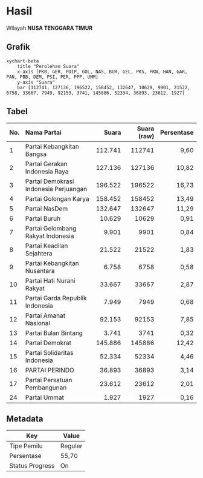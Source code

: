 # Hasil

Wilayah **NUSA TENGGARA TIMUR**

## Grafik

```mermaid
xychart-beta
    title "Perolehan Suara"
    x-axis [PKB, GER, PDIP, GOL, NAS, BUR, GEL, PKS, PKN, HAN, GAR, PAN, PBB, DEM, PSI, PER, PPP, UMM]
    y-axis "Suara"
    bar [112741, 127136, 196522, 158452, 132647, 10629, 9901, 21522, 6758, 33667, 7949, 92153, 3741, 145886, 52334, 36893, 23612, 1927]
```

## Tabel

| No. | Nama Partai                           | Suara   | Suara (raw) | Persentase |
|:--- |:------------------------------------- | -------:| -----------:| ----------:|
| 1   | Partai Kebangkitan Bangsa             | 112.741 | 112741      | 9,60       |
| 2   | Partai Gerakan Indonesia Raya         | 127.136 | 127136      | 10,82      |
| 3   | Partai Demokrasi Indonesia Perjuangan | 196.522 | 196522      | 16,73      |
| 4   | Partai Golongan Karya                 | 158.452 | 158452      | 13,49      |
| 5   | Partai NasDem                         | 132.647 | 132647      | 11,29      |
| 6   | Partai Buruh                          | 10.629  | 10629       | 0,91       |
| 7   | Partai Gelombang Rakyat Indonesia     | 9.901   | 9901        | 0,84       |
| 8   | Partai Keadilan Sejahtera             | 21.522  | 21522       | 1,83       |
| 9   | Partai Kebangkitan Nusantara          | 6.758   | 6758        | 0,58       |
| 10  | Partai Hati Nurani Rakyat             | 33.667  | 33667       | 2,87       |
| 11  | Partai Garda Republik Indonesia       | 7.949   | 7949        | 0,68       |
| 12  | Partai Amanat Nasional                | 92.153  | 92153       | 7,85       |
| 13  | Partai Bulan Bintang                  | 3.741   | 3741        | 0,32       |
| 14  | Partai Demokrat                       | 145.886 | 145886      | 12,42      |
| 15  | Partai Solidaritas Indonesia          | 52.334  | 52334       | 4,46       |
| 16  | PARTAI PERINDO                        | 36.893  | 36893       | 3,14       |
| 17  | Partai Persatuan Pembangunan          | 23.612  | 23612       | 2,01       |
| 24  | Partai Ummat                          | 1.927   | 1927        | 0,16       |


## Metadata

| Key             | Value   |
| --------------- | ------- |
| Tipe Pemilu     | Reguler |
| Persentase      | 55,70   |
| Status Progress | On      |



